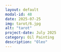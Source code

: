```yaml
---
layout: default
modal-id: 48
date: 2025-07-25
img: tarot/6.jpg
alt: "tarot"
project-date: July 2025
category: Oil Painting
description: "Oleo"
---
```

